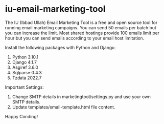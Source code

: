# iu-email-marketing-tool
The IU (Ibbad Ullah) Email Marketing Tool is a free and open source tool for running email marketing campaigns. You can send 50 emails per batch but you can increase the limit. Most shared hostings provide 100 emails limit per hour but you can send emails according to your email host limitation.  

Install the following packages with Python and Django:
1) Python 3.10.1
2) Django 4.1.7
3) Asgiref 3.6.0
4) Sqlparse 0.4.3
5) Tzdata 2022.7

Important Settings:
1) Change SMTP details in marketingtool/settings.py and use your own SMTP details.
2) Update templates/email-template.html file content.

Happy Conding!
